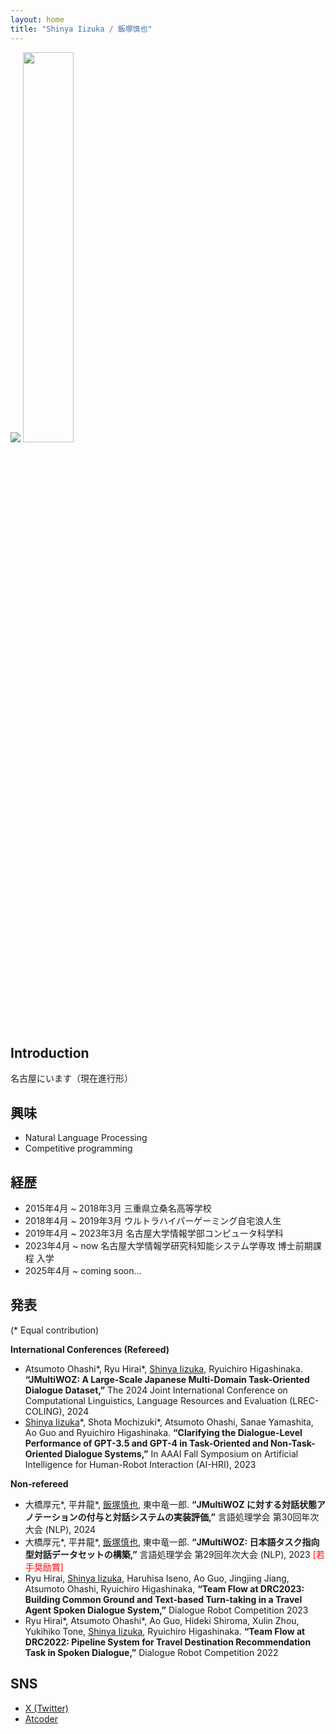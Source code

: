 ```yaml
---
layout: home
title: "Shinya Iizuka / 飯塚慎也"
---
```

<img src="https://github.com/shinyaaa1003/shinyaaa1003.github.io/assets/109857419/b52d37e7-ff51-489d-a9db-1da903e21a2d"> <img src="https://github.com/user-attachments/assets/f68be76c-a90f-48d7-a2c7-77fa999dfd80" width="40%">

## Introduction

名古屋にいます（現在進行形）

## 興味

- Natural Language Processing
- Competitive programming

## 経歴
- 2015年4月 ~ 2018年3月 三重県立桑名高等学校 
- 2018年4月 ~ 2019年3月 ウルトラハイパーゲーミング自宅浪人生
- 2019年4月 ~ 2023年3月 名古屋大学情報学部コンピュータ科学科 
- 2023年4月 ~ now 名古屋大学情報学研究科知能システム学専攻 博士前期課程 入学
- 2025年4月 ~ coming soon...

## 発表
(* Equal contribution)

**International Conferences (Refereed)**
- Atsumoto Ohashi\*, Ryu Hirai\*, <u>Shinya Iizuka</u>, Ryuichiro Higashinaka. **“JMultiWOZ: A Large-Scale Japanese Multi-Domain Task-Oriented Dialogue Dataset,”** The 2024 Joint International Conference on Computational Linguistics, Language Resources and Evaluation (LREC-COLING), 2024
- <u>Shinya Iizuka</u>\*, Shota Mochizuki\*, Atsumoto Ohashi, Sanae Yamashita, Ao Guo and Ryuichiro Higashinaka. **“Clarifying the Dialogue-Level Performance of GPT-3.5 and GPT-4 in Task-Oriented and Non-Task-Oriented Dialogue Systems,”** In AAAI Fall Symposium on Artificial Intelligence for Human-Robot Interaction (AI-HRI), 2023

**Non-refereed**
- 大橋厚元\*, 平井龍\*, <u>飯塚慎也</u>, 東中竜一郎. **“JMultiWOZ に対する対話状態アノテーションの付与と対話システムの実装評価,”** 言語処理学会 第30回年次大会 (NLP), 2024
- 大橋厚元\*, 平井龍\*, <u>飯塚慎也</u>, 東中竜一郎. **“JMultiWOZ: 日本語タスク指向型対話データセットの構築,”** 言語処理学会 第29回年次大会 (NLP), 2023 <font color="red">[若手奨励賞]</font>
- Ryu Hirai, <u>Shinya Iizuka</u>, Haruhisa Iseno, Ao Guo, Jingjing Jiang, Atsumoto Ohashi, Ryuichiro Higashinaka, **“Team Flow at DRC2023: Building Common Ground and Text-based Turn-taking in a Travel Agent Spoken Dialogue System,”** Dialogue Robot Competition 2023
- Ryu Hirai\*, Atsumoto Ohashi\*, Ao Guo, Hideki Shiroma, Xulin Zhou, Yukihiko Tone, <u>Shinya Iizuka</u>, Ryuichiro Higashinaka. **“Team Flow at DRC2022: Pipeline System for Travel Destination Recommendation Task in Spoken Dialogue,”** Dialogue Robot Competition 2022

## SNS
- [X (Twitter)](https://twitter.com/aynihs_04)
- [Atcoder](https://atcoder.jp/users/shinya04)
